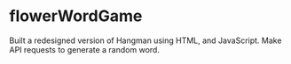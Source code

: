 # flowerWordGame
Built a redesigned version of Hangman using HTML, and JavaScript. Make API requests to generate a random word.


